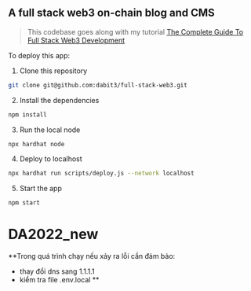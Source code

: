## A full stack web3 on-chain blog and CMS

> This codebase goes along with my tutorial [The Complete Guide To Full Stack Web3 Development](https://dev.to/dabit3/the-complete-guide-to-full-stack-web3-development-4g74)

To deploy this app:

1. Clone this repository

```sh
git clone git@github.com:dabit3/full-stack-web3.git
```

2. Install the dependencies

```sh
npm install
```

3. Run the local node

```sh
npx hardhat node
```

4. Deploy to localhost

```sh
npx hardhat run scripts/deploy.js --network localhost
```

5. Start the app

```sh
npm start
```
# DA2022_new

**Trong quá trình chạy nếu xảy ra lỗi cần đảm bảo:
  - thay đổi dns sang 1.1.1.1
  - kiểm tra file .env.local 
**
